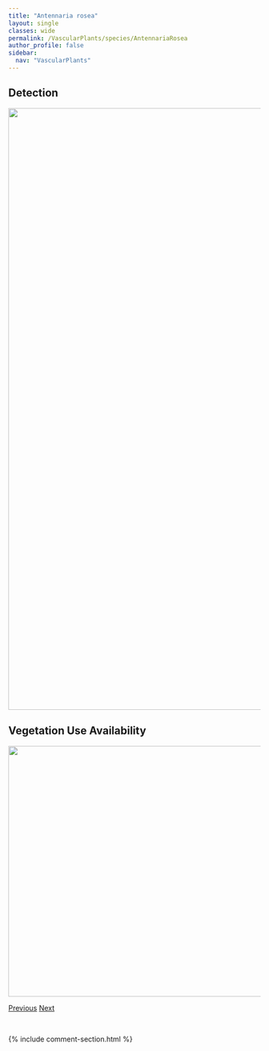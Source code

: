```yaml
---
title: "Antennaria rosea"
layout: single
classes: wide
permalink: /VascularPlants/species/AntennariaRosea
author_profile: false
sidebar:
  nav: "VascularPlants"
---
```


<h2>Detection</h2>

<a href="https://drive.google.com/uc?export=view&id=1ZkgipCpRxl54Ly86fIp7iztX6xFO7OKM">
<img src="https://drive.google.com/uc?export=view&id=1ZkgipCpRxl54Ly86fIp7iztX6xFO7OKM" height = "1200" width = "800">
</a>


<h2>Vegetation Use Availability</h2>

<a href="https://drive.google.com/uc?export=view&id=10LMdDM9ROjUQscFxVa0dnd1-oNPB5GNf">
<img src="https://drive.google.com/uc?export=view&id=10LMdDM9ROjUQscFxVa0dnd1-oNPB5GNf" height = "500" width = "1000">
</a>


<a href="/DevelopmentWebsite/VascularPlants/species/AntennariaRacemosa" class="pagination--pager" title="Antennaria racemosa">Previous</a> <a href="/DevelopmentWebsite/VascularPlants/species/AntennariaUmbrinella" class="pagination--pager" title="Antennaria umbrinella">Next</a>

<p>&nbsp;</p>

{% include comment-section.html %}
